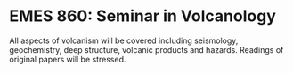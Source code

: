 # EMES 860: Seminar in Volcanology

All aspects of volcanism will be covered including seismology, geochemistry, deep structure, volcanic products and hazards. Readings of original papers will be stressed.